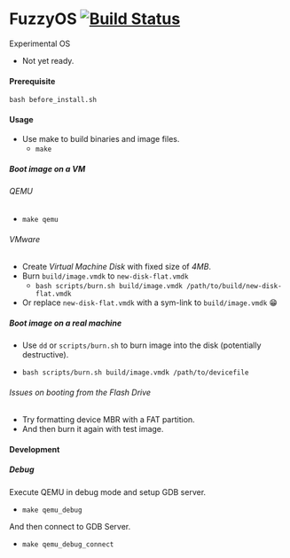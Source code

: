 # FuzzyOS [![Build Status](https://travis-ci.com/scopeInfinity/FuzzyOS.svg?branch=master)](https://travis-ci.com/scopeInfinity/FuzzyOS)
Experimental OS

- Not yet ready.

#### Prerequisite

```
bash before_install.sh
```

#### Usage
- Use make to build binaries and image files.
  - `make`

##### Boot image on a VM
###### QEMU
  - `make qemu`

###### VMware
  - Create *Virtual Machine Disk* with fixed size of *4MB*.
  - Burn `build/image.vmdk` to `new-disk-flat.vmdk`
    - `bash scripts/burn.sh build/image.vmdk /path/to/build/new-disk-flat.vmdk`
  - Or replace `new-disk-flat.vmdk` with a sym-link to `build/image.vmdk` :grin:

##### Boot image on a real machine
  - Use `dd` or `scripts/burn.sh` to burn image into the disk (potentially destructive).
  - ```
    bash scripts/burn.sh build/image.vmdk /path/to/devicefile
    ```
###### Issues on booting from the Flash Drive
- Try formatting device MBR with a FAT partition.
- And then burn it again with test image.

#### Development

##### Debug

Execute QEMU in debug mode and setup GDB server.
 - `make qemu_debug`

And then connect to GDB Server.
 - `make qemu_debug_connect`
